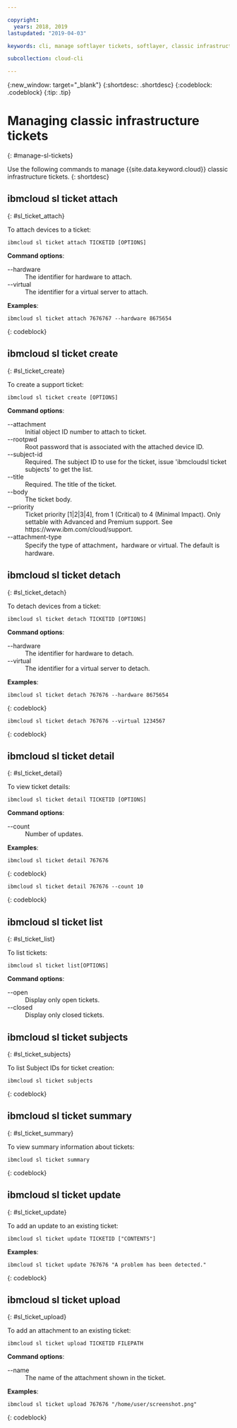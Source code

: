 ```yaml
---

copyright:
  years: 2018, 2019
lastupdated: "2019-04-03"

keywords: cli, manage softlayer tickets, softlayer, classic infrastructure, user management, ibmcloud sl ticket

subcollection: cloud-cli

---
```


{:new_window: target="_blank"}
{:shortdesc: .shortdesc}
{:codeblock: .codeblock}
{:tip: .tip}

# Managing classic infrastructure tickets
{: #manage-sl-tickets}

Use the following commands to manage {{site.data.keyword.cloud}} classic infrastructure tickets.
{: shortdesc}

## ibmcloud sl ticket attach
{: #sl_ticket_attach} 

To attach devices to a ticket:
```
ibmcloud sl ticket attach TICKETID [OPTIONS]
```

<strong>Command options</strong>:
<dl>
<dt>--hardware</dt>
<dd>The identifier for hardware to attach.</dd>
<dt>--virtual</dt>
<dd>The identifier for a virtual server to attach.</dd>
</dl>

**Examples**:
```
ibmcloud sl ticket attach 7676767 --hardware 8675654
```
{: codeblock}

## ibmcloud sl ticket create
{: #sl_ticket_create} 

To create a support ticket:
```
ibmcloud sl ticket create [OPTIONS]
```

<strong>Command options</strong>:
<dl>
<dt>--attachment</dt>
<dd>Initial object ID number to attach to ticket.</dd>
<dt>--rootpwd</dt>
<dd>Root password that is associated with the attached device ID.</dd>
<dt>--subject-id</dt>
<dd>Required. The subject ID to use for the ticket, issue 'ibmcloudsl ticket subjects' to get the list.</dd>
<dt>--title</dt>
<dd>Required. The title of the ticket.</dd>
<dt>--body</dt>
<dd>The ticket body.</dd>
<dt>--priority</dt>
<dd>Ticket priority [1|2|3|4], from 1 (Critical) to 4 (Minimal Impact). Only settable with Advanced and Premium support. See https://www.ibm.com/cloud/support.</dd>
<dt>--attachment-type</dt>
<dd>Specify the type of attachment，hardware or virtual. The default is hardware.</dd>
</dl>

## ibmcloud sl ticket detach 
{: #sl_ticket_detach} 

To detach devices from a ticket:
```
ibmcloud sl ticket detach TICKETID [OPTIONS]
```

<strong>Command options</strong>:
<dl>
<dt>--hardware</dt>
<dd>The identifier for hardware to detach.</dd>
<dt>--virtual</dt>
<dd>The identifier for a virtual server to detach.</dd>
</dl>

**Examples**:
```
ibmcloud sl ticket detach 767676 --hardware 8675654
```
{: codeblock}

```
ibmcloud sl ticket detach 767676 --virtual 1234567
```
{: codeblock}

## ibmcloud sl ticket detail 
{: #sl_ticket_detail} 

To view ticket details:
```
ibmcloud sl ticket detail TICKETID [OPTIONS]
```

<strong>Command options</strong>:
<dl>
<dt>--count</dt>
<dd>Number of updates.</dd>
</dl>

**Examples**:
```
ibmcloud sl ticket detail 767676
```
{: codeblock}

```
ibmcloud sl ticket detail 767676 --count 10
```
{: codeblock}

## ibmcloud sl ticket list 
{: #sl_ticket_list} 

To list tickets:
```
ibmcloud sl ticket list[OPTIONS]
```

<strong>Command options</strong>:
<dl>
<dt>--open</dt>
<dd>Display only open tickets.</dd>
<dt>--closed</dt>
<dd>Display only closed tickets.</dd>
</dl>

## ibmcloud sl ticket subjects 
{: #sl_ticket_subjects} 

To list Subject IDs for ticket creation:
```
ibmcloud sl ticket subjects
```
{: codeblock}

## ibmcloud sl ticket summary 
{: #sl_ticket_summary} 

To view summary information about tickets:
```
ibmcloud sl ticket summary
```
{: codeblock}

## ibmcloud sl ticket update 
{: #sl_ticket_update} 

To add an update to an existing ticket:
```
ibmcloud sl ticket update TICKETID ["CONTENTS"]
```

**Examples**:
```
ibmcloud sl ticket update 767676 "A problem has been detected."
```
{: codeblock}

## ibmcloud sl ticket upload 
{: #sl_ticket_upload} 

To add an attachment to an existing ticket:
```
ibmcloud sl ticket upload TICKETID FILEPATH
```

<strong>Command options</strong>:
<dl>
<dt>--name</dt>
<dd>The name of the attachment shown in the ticket.</dd>
</dl>

**Examples**:
```
ibmcloud sl ticket upload 767676 "/home/user/screenshot.png"
```
{: codeblock}

